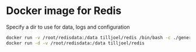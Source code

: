 # Docker image for Redis

Specify a dir to use for data, logs and configuration

```bash
docker run -v /root/redisdata:/data tilljoel/redis /bin/bash -c ./generate_config.sh
docker run -d -v /root/redisdata:/data tilljoel/redis
```
